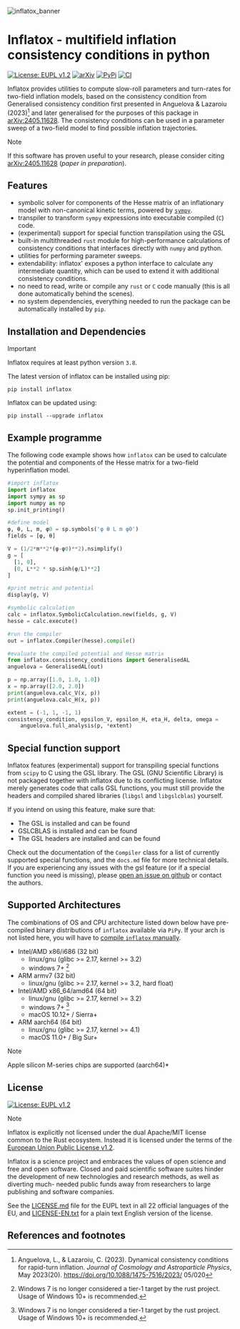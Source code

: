 ![inflatox_banner](https://raw.githubusercontent.com/smups/inflatox/dev/logos/banner.png)
# Inflatox - multifield inflation consistency conditions in python
[![License: EUPL v1.2](https://img.shields.io/badge/License-EUPLv1.2-blue.svg)](https://joinup.ec.europa.eu/collection/eupl/eupl-text-eupl-12)
[![arXiv](https://img.shields.io/badge/arXiv-2405.11628-b31b1b.svg)](https://arxiv.org/abs/2405.11628)
[![PyPi](https://img.shields.io/pypi/v/inflatox)](https://pypi.org/project/inflatox)
[![CI](https://github.com/smups/inflatox/actions/workflows/CI.yml/badge.svg)](https://github.com/smups/inflatox/actions/workflows/CI.yml)

Inflatox provides utilities to compute slow-roll parameters and turn-rates for
two-field inflation models, based on the consistency condition from Generalised consistency condition
first presented in Anguelova & Lazaroiu (2023)[^1] and later generalised for the purposes of this package
in [arXiv:2405.11628](https://arxiv.org/abs/2405.11628). The consistency conditions can be used in a
parameter sweep of a two-field model to find possible inflation trajectories.

> [!NOTE]
> If this software has proven useful to your research, please consider citing
[arXiv:2405.11628](https://arxiv.org/abs/2405.11628) (_paper in preparation_).

## Features
- symbolic solver for components of the Hesse matrix of an inflationary model
  with non-canonical kinetic terms, powered by [`sympy`](https://www.sympy.org).
- transpiler to transform `sympy` expressions into executable compiled (`C`) code.
- (experimental) support for special function transpilation using the GSL
- built-in multithreaded `rust` module for high-performance calculations of
  consistency conditions that interfaces directly with `numpy` and python.
- utilities for performing parameter sweeps.
- extendability: inflatox' exposes a python interface to calculate any intermediate
  quantity, which can be used to extend it with additional consistency conditions.
- no need to read, write or compile any `rust` or `C` code manually
  (this is all done automatically behind the scenes).
- no system dependencies, everything needed to run the package can be automatically
  installed by `pip`.

## Installation and Dependencies
> [!IMPORTANT]
> Inflatox requires at least python version `3.8`.

The latest version of inflatox can be installed using pip:
```console
pip install inflatox
```
Inflatox can be updated using:
```console
pip install --upgrade inflatox
```

## Example programme
The following code example shows how `inflatox` can be used to calculate the
potential and components of the Hesse matrix for a two-field hyperinflation model.
```python
#import inflatox
import inflatox
import sympy as sp
import numpy as np
sp.init_printing()

#define model
φ, θ, L, m, φ0 = sp.symbols('φ θ L m φ0')
fields = [φ, θ]

V = (1/2*m**2*(φ-φ0)**2).nsimplify()
g = [
  [1, 0],
  [0, L**2 * sp.sinh(φ/L)**2]
]

#print metric and potential
display(g, V)

#symbolic calculation
calc = inflatox.SymbolicCalculation.new(fields, g, V)
hesse = calc.execute()

#run the compiler
out = inflatox.Compiler(hesse).compile()

#evaluate the compiled potential and Hesse matrix
from inflatox.consistency_conditions import GeneralisedAL
anguelova = GeneralisedAL(out)

p = np.array([1.0, 1.0, 1.0])
x = np.array([2.0, 2.0])
print(anguelova.calc_V(x, p))
print(anguelova.calc_H(x, p))

extent = (-1, 1, -1, 1)
consistency_condition, epsilon_V, epsilon_H, eta_H, delta, omega =
    anguelova.full_analysis(p, *extent)
```

## Special function support
Inflatox features (experimental) support for transpiling special functions from `scipy` to C using
the GSL library. The GSL (GNU Scientific Library) is not packaged together with inflatox due to its
conflicting license. Inflatox merely generates code that calls GSL functions, you must still provide
the headers and compiled shared libraries (`libgsl` and `libgslcblas`) yourself.

If you intend on using this feature, make sure that:
- The GSL is installed and can be found
- GSLCBLAS is installed and can be found
- The GSL headers are installed and can be found

Check out the documentation of the `Compiler` class for a list of currently supported special
functions, and the `docs.md` file for more technical details.
If you are experiencing any issues with the gsl feature (or if a special function you need is missing),
please [open an issue on github](https://github.com/smups/inflatox/issues) or contact the authors.

## Supported Architectures
The combinations of OS and CPU architecture listed down below
have pre-compiled binary distributions of `inflatox` available
via `PiPy`. If your arch is not listed here, you will have to
[compile `inflatox` manually](/BUILD.md).
- Intel/AMD x86/i686 (32 bit)
  - linux/gnu (glibc >= 2.17, kernel >= 3.2)
  - windows 7+ [^2]
- ARM armv7 (32 bit)
  - linux/gnu (glibc >= 2.17, kernel >= 3.2, hard float)
- Intel/AMD x86_64/amd64 (64 bit)
  - linux/gnu (glibc >= 2.17, kernel >= 3.2)
  - windows 7+ [^2]
  - macOS 10.12+ / Sierra+
- ARM aarch64 (64 bit)
  - linux/gnu (glibc >= 2.17, kernel >= 4.1)
  - macOS 11.0+ / Big Sur+
> [!NOTE]
> Apple silicon M-series chips are supported (aarch64)*

## License
[![License: EUPL v1.2](https://img.shields.io/badge/License-EUPLv1.2-blue.svg)](https://joinup.ec.europa.eu/collection/eupl/eupl-text-eupl-12)
>[!NOTE]
> Inflatox is explicitly not licensed under the dual
> Apache/MIT license common to the Rust ecosystem. Instead it is licensed under
> the terms of the [European Union Public License v1.2](https://joinup.ec.europa.eu/collection/eupl/eupl-text-eupl-12).

Inflatox is a science project and embraces the values of open science and free
and open software. Closed and paid scientific software suites hinder the
development of new technologies and research methods, as well as diverting much-
needed public funds away from researchers to large publishing and software
companies.

See the [LICENSE.md](../LICENSE.md) file for the EUPL text in all 22 official
languages of the EU, and [LICENSE-EN.txt](../LICENSE-EN.txt) for a plain text
English version of the license.

## References and footnotes
[^1]: Anguelova, L., & Lazaroiu, C. (2023). Dynamical consistency conditions for
  rapid-turn inflation. *Journal of Cosmology and Astroparticle Physics*,
  May 2023(20). https://doi.org/10.1088/1475-7516/2023/ 05/020
[^2]: Windows 7 is no longer considered a tier-1 target by the rust project. Usage
  of Windows 10+ is recommended.
